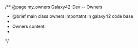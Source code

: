 /** @page my_owners Galaxy42-Dev -- Owners
 *  @brief main class owners importatnt in galaxy42 code base
 *
 *  Owners content:
 *
 */

